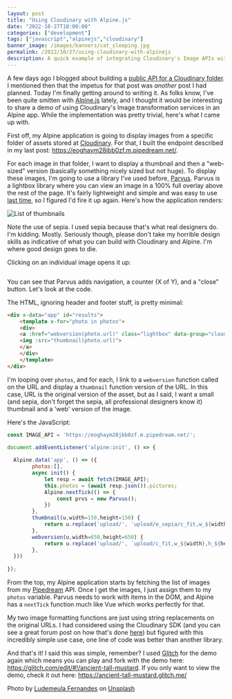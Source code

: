 ```yaml
---
layout: post
title: "Using Cloudinary with Alpine.js"
date: "2022-10-27T18:00:00"
categories: ["development"]
tags: ["javascript","alpinejs","cloudinary"]
banner_image: /images/banners/cat_sleeping.jpg
permalink: /2022/10/27/using-cloudinary-with-alpinejs
description: A quick example of integrating Cloudinary's Image APIs with Alpine.js
---
```


A few days ago I blogged about building a [public API for a Cloudinary folder](https://www.raymondcamden.com/2022/10/24/building-an-api-to-list-cloudinary-images-in-a-folder). I mentioned then that the impetus for that post was *another* post I had planned. Today I'm finally getting around to writing it. As folks know, I've been quite smitten with [Alpine.js](https://alpinejs.dev/) lately, and I thought it would be interesting to share a demo of using Cloudinary's Image transformation services in an Alpine app. While the implementation was pretty trivial, here's what I came up with.

First off, my Alpine application is going to display images from a specific folder of assets stored at [Cloudinary](https://cloudinary.com/). For that, I built the endpoint described in my last post: <https://eoghaym28jbb0zf.m.pipedream.net/>. 

For each image in that folder, I want to display a thumbnail and then a "web-sized" version (basically something nicely sized but not huge). To display these images, I'm going to use a library I've used before, [Parvus](https://github.com/deoostfrees/Parvus). Parvus is a lightbox library where you can view an image in a 100% full overlay above the rest of the page. It's fairly lightweight and simple and was easy to use [last time](https://www.raymondcamden.com/2022/07/15/getting-images-from-a-twitter-account-2022), so I figured I'd fire it up again. Here's how the application renders:

<p>
<img data-src="https://static.raymondcamden.com/images/2022/10/alp1.jpg" alt="List of thumbnails" class="lazyload imgborder imgcenter">
</p>

Note the use of sepia. I used sepia because that's what real designers do. I'm kidding. Mostly. Seriously though, please don't take my horrible design skills as indicative of what you can build with Cloudinary and Alpine. I'm where good design goes to die. 

Clicking on an individual image opens it up:

<p>
<img data-src="https://static.raymondcamden.com/images/2022/10/alp2.jpg" alt="" class="lazyload imgborder imgcenter">
</p>

You can see that Parvus adds navigation, a counter (X of Y), and a "close" button. Let's look at the code.

The HTML, ignoring header and footer stuff, is pretty minimal:

```html
<div x-data="app" id="results">
    <template x-for="photo in photos">
    <div>
    <a :href="webversion(photo.url)" class="lightbox" data-group="cloudinaryImageResults">
    <img :src="thumbnail(photo.url)">
    </a>
    </div>
    </template>
</div>
```

I'm looping over `photos`, and for each, I link to a `webversion` function called on the URL and display a `thumbnail` function version of the URL. In this case, URL is the original version of the asset, but as I said, I want a small (and sepia, don't forget the sepia, all professional designers know it) thumbnail and a 'web' version of the image. 

Here's the JavaScript:

```js
const IMAGE_API = 'https://eoghaym28jbb0zf.m.pipedream.net/';

document.addEventListener('alpine:init', () => {
  
  Alpine.data('app', () => ({
        photos:[],
        async init() {
            let resp = await fetch(IMAGE_API);
            this.photos = (await resp.json()).pictures;
            Alpine.nextTick(() => {
                const prvs = new Parvus();    
            })
        },
        thumbnail(u,width=150,height=150) {
            return u.replace('upload/', `upload/e_sepia/c_fit,w_${width},h_${height}/`);
        },
        webversion(u,width=650,height=650) {
            return u.replace('upload/', `upload/c_fit,w_${width},h_${height}/`);
        },
  }))
  
});
```

From the top, my Alpine application starts by fetching the list of images from my [Pipedream](https://pipedream.com) API. Once I get the images, I just assign them to my `photos` variable. Parvus needs to work with items in the DOM, and Alpine has a `nextTick` function much like Vue which works perfectly for that. 

My two image formatting functions are just using string replacements on the original URLs. I had considered using the Cloudinary SDK (and you can see a great forum post on how that's done [here](https://community.cloudinary.com/discussion/comment/35#Comment_35)) but figured with this incredibly simple use case, one line of code was better than another library. 

And that's it! I said this was simple, remember? I used [Glitch](https://glitch.com/) for the demo again which means you can play and fork with the demo here: <https://glitch.com/edit/#!/ancient-tall-mustard>. If you only want to view the demo, check it out here: <https://ancient-tall-mustard.glitch.me/>

Photo by <a href="https://unsplash.com/@ludemeula?utm_source=unsplash&utm_medium=referral&utm_content=creditCopyText">Ludemeula Fernandes</a> on <a href="https://unsplash.com/s/photos/sepia-cat?utm_source=unsplash&utm_medium=referral&utm_content=creditCopyText">Unsplash</a>
  